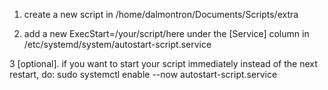 1. create a new script in /home/dalmontron/Documents/Scripts/extra

2. add a new ExecStart=/your/script/here under the [Service] column in /etc/systemd/system/autostart-script.service

3 [optional]. if you want to start your script immediately instead of the next restart, do: sudo systemctl enable --now autostart-script.service

